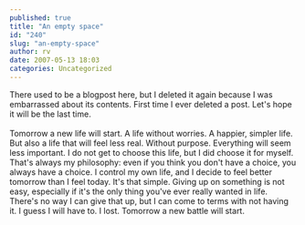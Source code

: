 ```yaml
---
published: true
title: "An empty space"
id: "240"
slug: "an-empty-space"
author: rv
date: 2007-05-13 18:03
categories: Uncategorized
---
```

There used to be a blogpost here, but I deleted it again because I was embarrassed about its contents. First time I ever deleted a post. Let's hope it will be the last time. <br /><br />Tomorrow a new life will start. A life without worries. A happier, simpler life. But also a life that will feel less real. Without purpose. Everything will seem less important. I do not get to choose this life, but I did choose it for myself. That's always my philosophy: even if you think you don't have a choice, you always have a choice. I control my own life, and I decide to feel better tomorrow than I feel today. It's that simple. Giving up on something is not easy, especially if it's the only thing you've ever really wanted in life. There's no way I can give that up, but I can come to terms with not having it. I guess I will have to. I lost. Tomorrow a new battle will start.